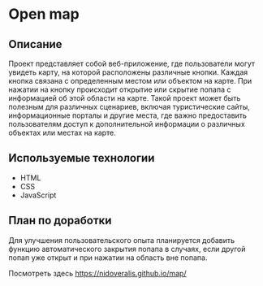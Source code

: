 # Open map

## Описание
Проект представляет собой веб-приложение, где пользователи могут увидеть карту, на которой расположены различные кнопки. Каждая кнопка связана с определенным местом или объектом на карте. При нажатии на кнопку происходит открытие или скрытие попапа с информацией об этой области на карте. Такой проект может быть полезным для различных сценариев, включая туристические сайты, информационные порталы и другие места, где важно предоставить пользователям доступ к дополнительной информации о различных объектах или местах на карте.

## Используемые технологии
- HTML
- CSS
- JavaScript

## План по доработки
Для улучшения пользовательского опыта планируется добавить функцию автоматического закрытия попапа в случаях, если другой попап уже открыт и при нажатии на область вне попапа.

Посмотреть здесь https://nidoveralis.github.io/map/
